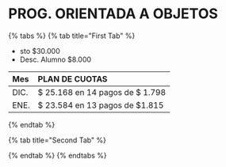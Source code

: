 # PROG. ORIENTADA A OBJETOS

{% tabs %}
{% tab title="First Tab" %}


* sto $30.000
* Desc. Alumno $8.000

| Mes | PLAN DE CUOTAS |
| :--- | :--- |
| DIC. | $ 25.168 en 14 pagos de $ 1.798 |
| ENE. | $ 23.584 en 13 pagos de $1.815 |
{% endtab %}

{% tab title="Second Tab" %}

{% endtab %}
{% endtabs %}


